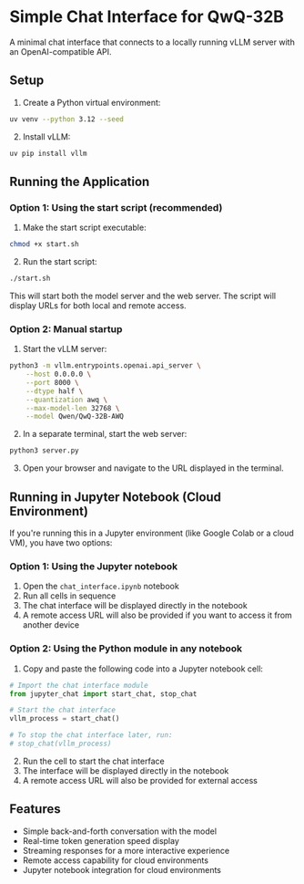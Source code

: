 # Simple Chat Interface for QwQ-32B

A minimal chat interface that connects to a locally running vLLM server with an OpenAI-compatible API.

## Setup

1. Create a Python virtual environment:
```bash
uv venv --python 3.12 --seed
```

2. Install vLLM:
```bash
uv pip install vllm
```

## Running the Application

### Option 1: Using the start script (recommended)

1. Make the start script executable:
```bash
chmod +x start.sh
```

2. Run the start script:
```bash
./start.sh
```

This will start both the model server and the web server. The script will display URLs for both local and remote access.

### Option 2: Manual startup

1. Start the vLLM server:
```bash
python3 -m vllm.entrypoints.openai.api_server \
    --host 0.0.0.0 \
    --port 8000 \
    --dtype half \
    --quantization awq \
    --max-model-len 32768 \
    --model Qwen/QwQ-32B-AWQ
```

2. In a separate terminal, start the web server:
```bash
python3 server.py
```

3. Open your browser and navigate to the URL displayed in the terminal.

## Running in Jupyter Notebook (Cloud Environment)

If you're running this in a Jupyter environment (like Google Colab or a cloud VM), you have two options:

### Option 1: Using the Jupyter notebook

1. Open the `chat_interface.ipynb` notebook
2. Run all cells in sequence
3. The chat interface will be displayed directly in the notebook
4. A remote access URL will also be provided if you want to access it from another device

### Option 2: Using the Python module in any notebook

1. Copy and paste the following code into a Jupyter notebook cell:

```python
# Import the chat interface module
from jupyter_chat import start_chat, stop_chat

# Start the chat interface
vllm_process = start_chat()

# To stop the chat interface later, run:
# stop_chat(vllm_process)
```

2. Run the cell to start the chat interface
3. The interface will be displayed directly in the notebook
4. A remote access URL will also be provided for external access

## Features

- Simple back-and-forth conversation with the model
- Real-time token generation speed display
- Streaming responses for a more interactive experience
- Remote access capability for cloud environments
- Jupyter notebook integration for cloud environments
